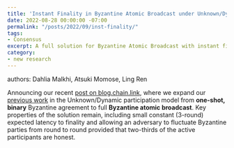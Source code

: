 ```yaml
---
title: 'Instant Finality in Byzantine Atomic Broadcast under Unknown/Dynamic Participation'
date: 2022-08-28 00:00:00 -07:00
permalink: "/posts/2022/09/inst-finality/"
tags:
- Consensus
excerpt: A full solution for Byzantine Atomic Broadcast with instant finality when there is an unknown and dynamic set of active nodes.
category:
- new research
---
```


authors: Dahlia Malkhi, Atsuki Momose, Ling Ren

Announcing our recent [post on blog.chain.link](https://blog.chain.link/instant-finality-in-byzantine-atomic-broadcast-under-unknown-dynamic-participation/),
where we expand our 
[previous work](https://blog.chain.link/instant-finality-in-byzantine-generals-with-unknown-and-dynamic-participation/) 
in the Unknown/Dynamic participation model from 
**one-shot, binary** Byzantine agreement
to full **Byzantine atomic broadcast**. 
Key properties of the solution remain, including small constant (3-round) expected latency to finality and allowing an adversary to fluctuate Byzantine parties from round to round provided that two-thirds of the active participants are honest.
